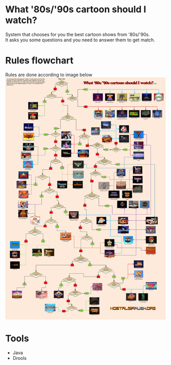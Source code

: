 # What '80s/'90s cartoon should I watch?

System that chooses for you the best cartoon shows from '80s/'90s.  
It asks you some questions and you need to answer them to get match.

# Rules flowchart  
Rules are done according to image below  
![Flowchart](./img/image.jpg)

# Tools
* Java
* Drools